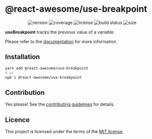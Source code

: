# @react-awesome/use-breakpoint

<p align="center">
  <img alt="version" src="https://img.shields.io/npm/v/%40react-awesome%2Fuse-breakpoint" />
  <img alt="coverage" src="https://img.shields.io/codecov/c/github/trinhthinh388/react-awesome-components/master?token=VQ8VJ7OECQ&flag=useBreakpoint" />
  <img alt="license" src="https://img.shields.io/github/license/trinhthinh388/react-awesome-components" />
  <img alt="build status" src="https://img.shields.io/github/actions/workflow/status/trinhthinh388/react-awesome-components/release.yml" />
  <img alt="size" src="https://img.shields.io/bundlejs/size/%40react-awesome/use-breakpoint" />
</p>

**useBreakpoint** tracks the previous value of a variable.

Please refer to the [documentation](https://react-awesome-components.vercel.app/docs/use-breakpoint) for more information.

## Installation

```sh
yarn add @react-awesome/use-breakpoint
# or
npm i @react-awesome/use-breakpoint
```

## Contribution

Yes please! See the
[contributing guidelines](https://github.com/trinhthinh388/react-awesome-components/blob/master/CONTRIBUTING.md)
for details.

## Licence

This project is licensed under the terms of the
[MIT license](https://github.com/trinhthinh388/react-awesome-components/blob/master/LICENSE).
